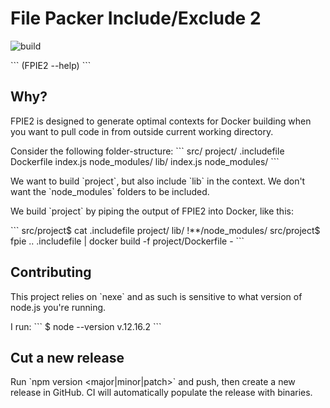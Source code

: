 # File Packer Include/Exclude 2
![build](https://github.com/siteimprove/fpie2/workflows/build/badge.svg?branch=master)

\`\`\`
$($FPIE2 --help)
\`\`\`

## Why?
FPIE2 is designed to generate optimal contexts for Docker building 
when you want to pull code in from outside current working directory.

Consider the following folder-structure:
\`\`\`
src/
    project/
        .includefile
        Dockerfile
        index.js
        node_modules/
            <thousands of files>
    lib/
        index.js
        node_modules/
            <thousands of files>
\`\`\`

We want to build \`project\`, but also include \`lib\` in the context. 
We don't want the \`node_modules\` folders to be included.

We build \`project\` by piping the output of FPIE2 into Docker, like this: 

\`\`\`
src/project$ cat .includefile
project/
lib/
!**/node_modules/
src/project$ fpie .. .includefile | docker build -f project/Dockerfile -
\`\`\`

## Contributing
This project relies on \`nexe\`
and as such is sensitive to what version of node.js you're running.

I run:
\`\`\`
$ node --version
v.12.16.2
\`\`\`

## Cut a new release
Run \`npm version <major|minor|patch>\` and push, then create a new release in GitHub.
CI will automatically populate the release with binaries.
